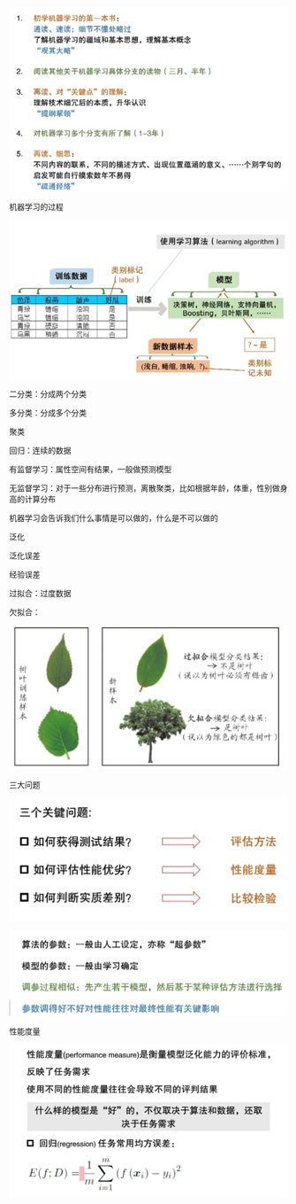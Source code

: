 ![image-20241124111107745](https://raw.githubusercontent.com/PeipengWang/picture/master/jiqixuexihomePictimage-20241124111107745.png)

机器学习的过程

![image-20241124112606100](https://raw.githubusercontent.com/PeipengWang/picture/master/jiqixuexihomePictimage-20241124112606100.png)

二分类：分成两个分类

多分类：分成多个分类

聚类

回归：连续的数据

有监督学习：属性空间有结果，一般做预测模型

无监督学习：对于一些分布进行预测，离散聚类，比如根据年龄，体重，性别做身高的计算分布



机器学习会告诉我们什么事情是可以做的，什么是不可以做的

泛化



泛化误差

经验误差



过拟合：过度数据

欠拟合：

![image-20241124124646333](https://raw.githubusercontent.com/PeipengWang/picture/master/jiqixuexiimage-20241124124646333.png)

三大问题

![image-20241124125340663](https://raw.githubusercontent.com/PeipengWang/picture/master/jiqixuexiimage-20241124125340663.png)



![image-20241124132737231](./assets/image-20241124132737231.png)



性能度量

![image-20241124133007688](https://raw.githubusercontent.com/PeipengWang/picture/master/jiqixuexiimage-20241124133007688.png)







